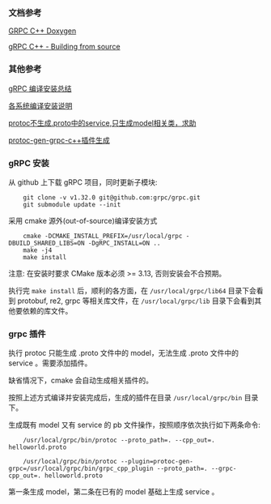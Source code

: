 
### 文档参考

[GRPC C++ Doxygen](https://grpc.github.io/grpc/cpp/index.html)

[gRPC C++ - Building from source](https://github.com/grpc/grpc/blob/master/BUILDING.md)


### 其他参考

[gRPC 编译安装总结](https://segmentfault.com/a/1190000020812273?utm_source=tag-newest)

[各系统编译安装说明](../BUILDING.md)

[protoc不生成.proto中的service,只生成model相关类，求助](https://segmentfault.com/q/1010000013399560)

[protoc-gen-grpc-c++插件生成](https://blog.csdn.net/u012198575/article/details/88694054)


### gRPC 安装

从 github 上下载 gRPC 项目，同时更新子模块:
```shell
    git clone -v v1.32.0 git@github.com:grpc/grpc.git
    git submodule update --init
```

采用 cmake 源外(out-of-source)编译安装方式
```shell
    cmake -DCMAKE_INSTALL_PREFIX=/usr/local/grpc -DBUILD_SHARED_LIBS=ON -DgRPC_INSTALL=ON ..
    make -j4
    make install
```
注意: 在安装时要求 CMake 版本必须 >= 3.13, 否则安装会不合预期。

执行完 `make install` 后，顺利的各方面，在 `/usr/local/grpc/lib64` 目录下会看到 protobuf, re2, grpc 等相关库文件，在 `/usr/local/grpc/lib` 目录下会看到其他要依赖的库文件。


### grpc 插件

执行 protoc 只能生成 .proto 文件中的 model，无法生成 .proto 文件中的 service 。需要添加插件。

缺省情况下，cmake 会自动生成相关插件的。

按照上述方式编译并安装完成后，生成的插件在目录 `/usr/local/grpc/bin` 目录下。

生成既有 model 又有 service 的 pb 文件操作，按照顺序依次执行如下两条命令:
```shell
    /usr/local/grpc/bin/protoc --proto_path=. --cpp_out=. helloworld.proto

    /usr/local/grpc/bin/protoc --plugin=protoc-gen-grpc=/usr/local/grpc/bin/grpc_cpp_plugin --proto_path=. --grpc-cpp_out=. helloworld.proto
```
第一条生成 model，第二条在已有的 model 基础上生成 service 。

